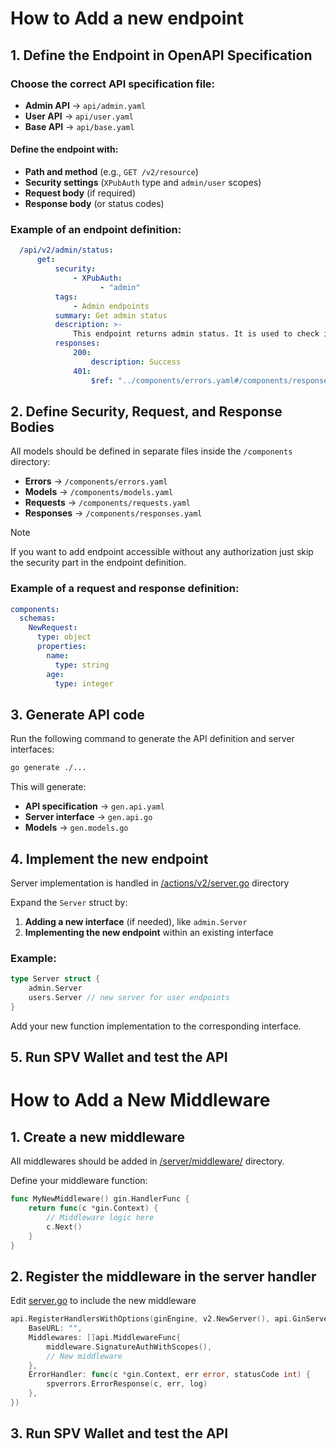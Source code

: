 # How to Add a new endpoint

## 1. Define the Endpoint in OpenAPI Specification

### Choose the correct API specification file:
- **Admin API** → `api/admin.yaml`
- **User API** → `api/user.yaml`
- **Base API** → `api/base.yaml`

#### Define the endpoint with:
- **Path and method** (e.g., `GET /v2/resource`)
- **Security settings** (`XPubAuth` type and `admin/user` scopes)
- **Request body** (if required)
- **Response body** (or status codes)

### Example of an endpoint definition:
```yaml
  /api/v2/admin/status:
      get:
          security:
              - XPubAuth:
                    - "admin"
          tags:
              - Admin endpoints
          summary: Get admin status
          description: >-
              This endpoint returns admin status. It is used to check if authorization header contain admin xpub.
          responses:
              200:
                  description: Success
              401:
                  $ref: "../components/errors.yaml#/components/responses/NotAuthorized"
```

## 2. Define Security, Request, and Response Bodies

All models should be defined in separate files inside the `/components` directory:
- **Errors** → `/components/errors.yaml`
- **Models** → `/components/models.yaml`
- **Requests** → `/components/requests.yaml`
- **Responses** → `/components/responses.yaml`

> [!NOTE]
> If you want to add endpoint accessible without any authorization just skip the security part in the endpoint definition.

### Example of a request and response definition:
```yaml
components:
  schemas:
    NewRequest:
      type: object
      properties:
        name:
          type: string
        age:
          type: integer
```

## 3. Generate API code

Run the following command to generate the API definition and server interfaces:
```sh
go generate ./...
```

This will generate:
- **API specification** → `gen.api.yaml`
- **Server interface** → `gen.api.go`
- **Models** → `gen.models.go`


## 4. Implement the new endpoint

Server implementation is handled in [/actions/v2/server.go](../actions/v2/server.go) directory

Expand the `Server` struct by:
1. **Adding a new interface** (if needed), like `admin.Server`
2. **Implementing the new endpoint** within an existing interface

### Example:
```go
type Server struct {
    admin.Server
    users.Server // new server for user endpoints
}
```

Add your new function implementation to the corresponding interface.


## 5. Run SPV Wallet and test the API


# How to Add a New Middleware

## 1. Create a new middleware

All middlewares should be added in [/server/middleware/](../server/middleware) directory.

Define your middleware function:
```go
func MyNewMiddleware() gin.HandlerFunc {
    return func(c *gin.Context) {
        // Middleware logic here
        c.Next()
    }
}
```


## 2. Register the middleware in the server handler

Edit [server.go](../server/server.go) to include the new middleware

```go
api.RegisterHandlersWithOptions(ginEngine, v2.NewServer(), api.GinServerOptions{
    BaseURL: "",
    Middlewares: []api.MiddlewareFunc{
        middleware.SignatureAuthWithScopes(),
        // New middleware
    },
    ErrorHandler: func(c *gin.Context, err error, statusCode int) {
        spverrors.ErrorResponse(c, err, log)
    },
})
```

## 3. Run SPV Wallet and test the API

